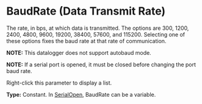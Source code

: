 # BaudRate (Data Transmit Rate)

The rate, in bps, at which data is transmitted. The options are 300, 1200, 2400, 4800, 9600, 19200, 38400, 57600, and 115200. Selecting one of these options fixes the baud rate at that rate of communication.

**NOTE:** This datalogger does not support autobaud mode.

**NOTE:** If a serial port is opened, it must be closed before changing the port baud rate.

Right-click this parameter to display a list.

**Type:** Constant. In [SerialOpen](../Instructions/serialopen.md), BaudRate can be a variable.
